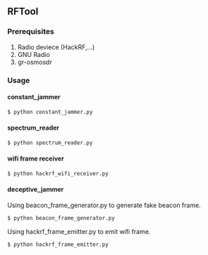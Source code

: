 ## RFTool

### Prerequisites
1. Radio deviece (HackRF,...)
2. GNU Radio
3. gr-osmosdr

### Usage
#### constant_jammer
```sh
$ python constant_jammer.py
```

#### spectrum_reader
```sh
$ python spectrum_reader.py
```

#### wifi frame receiver
```sh
$ python hackrf_wifi_receiver.py
```

#### deceptive_jammer
Using beacon_frame\_generator.py to generate fake beacon frame.
```sh
$ python beacon_frame_generator.py
```
Using hackrf_frame\_emitter.py to emit wifi frame.
```sh
$ python hackrf_frame_emitter.py
```
